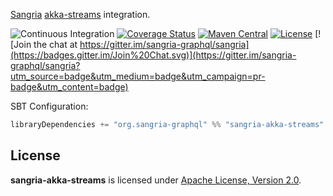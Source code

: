 [Sangria](http://sangria-graphql.org/) [akka-streams](http://doc.akka.io/docs/akka/current/scala/stream/index.html) integration.

![Continuous Integration](https://github.com/sangria-graphql/sangria-akka-streams/workflows/Continuous%20Integration/badge.svg)
[![Coverage Status](http://coveralls.io/repos/sangria-graphql/sangria-akka-streams/badge.svg?branch=master&service=github)](http://coveralls.io/github/sangria-graphql/sangria-akka-streams?branch=master)
[![Maven Central](https://maven-badges.herokuapp.com/maven-central/org.sangria-graphql/sangria-akka-streams_2.12/badge.svg)](https://maven-badges.herokuapp.com/maven-central/org.sangria-graphql/sangria-akka-streams_2.12)
[![License](http://img.shields.io/:license-Apache%202-brightgreen.svg)](http://www.apache.org/licenses/LICENSE-2.0.txt)
[![Join the chat at https://gitter.im/sangria-graphql/sangria](https://badges.gitter.im/Join%20Chat.svg)](https://gitter.im/sangria-graphql/sangria?utm_source=badge&utm_medium=badge&utm_campaign=pr-badge&utm_content=badge)

SBT Configuration:

```scala
libraryDependencies += "org.sangria-graphql" %% "sangria-akka-streams" % "<latest version>"
```

## License

**sangria-akka-streams** is licensed under [Apache License, Version 2.0](http://www.apache.org/licenses/LICENSE-2.0).
